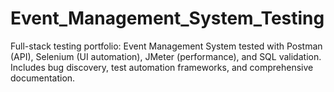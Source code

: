 # Event_Management_System_Testing
Full-stack testing portfolio: Event Management System tested with Postman (API), Selenium (UI automation), JMeter (performance), and SQL validation. Includes bug discovery, test automation frameworks, and comprehensive documentation.
